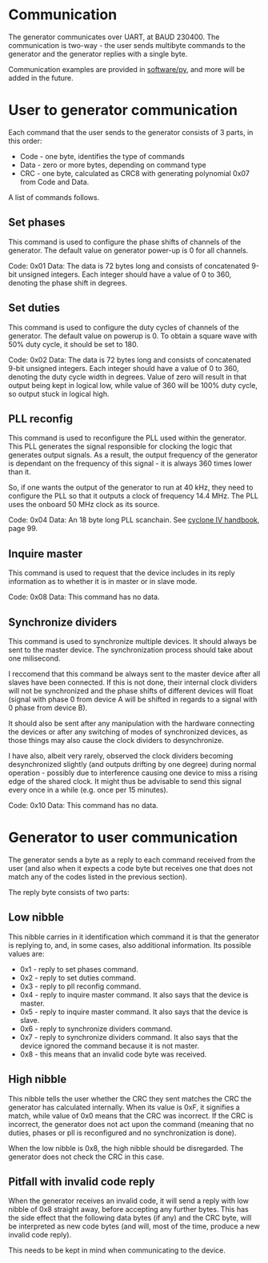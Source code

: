 
# Communication

The generator communicates over UART, at BAUD 230400. The communication is two-way - the user sends multibyte commands to the generator and the generator replies with a single byte.

Communication examples are provided in [software/py](software/py), and more will be added in the future.

# User to generator communication

Each command that the user sends to the generator consists of 3 parts, in this order:
* Code - one byte, identifies the type of commands
* Data - zero or more bytes, depending on command type
* CRC - one byte, calculated as CRC8 with generating polynomial 0x07 from Code and Data.

A list of commands follows.

## Set phases

This command is used to configure the phase shifts of channels of the generator. The default value on generator power-up is 0 for all channels.

Code: 0x01
Data: The data is 72 bytes long and consists of concatenated 9-bit unsigned integers. Each integer should have a value of 0 to 360, denoting the phase shift in degrees.

## Set duties

This command is used to configure the duty cycles of channels of the generator. The default value on powerup is 0. To obtain a square wave with 50% duty cycle, it should be set to 180.

Code: 0x02
Data: The data is 72 bytes long and consists of concatenated 9-bit unsigned integers. Each integer should have a value of 0 to 360, denoting the duty cycle width in degrees. Value of zero will result in that output being kept in logical low, while value of 360 will be 100% duty cycle, so output stuck in logical high.

## PLL reconfig

This command is used to reconfigure the PLL used within the generator. This PLL generates the signal responsible for clocking the logic that generates output signals. As a result, the output frequency of the generator is dependant on the frequency of this signal - it is always 360 times lower than it.

So, if one wants the output of the generator to run at 40 kHz, they need to configure the PLL so that it outputs a clock of frequency 14.4 MHz. The PLL uses the onboard 50 MHz clock as its source.

Code: 0x04
Data: An 18 byte long PLL scanchain. See [cyclone IV handbook](https://www.intel.com/content/dam/www/programmable/us/en/pdfs/literature/hb/cyclone-iv/cyclone4-handbook.pdf), page 99.

## Inquire master

This command is used to request that the device includes in its reply information as to whether it is in master or in slave mode.

Code: 0x08
Data: This command has no data.

## Synchronize dividers

This command is used to synchronize multiple devices. It should always be sent to the master device. The synchronization process should take about one milisecond.

I reccomend that this command be always sent to the master device after all slaves have been connected. If this is not done, their internal clock dividers will not be synchronized and the phase shifts of different devices will float (signal with phase 0 from device A will be shifted in regards to a signal with 0 phase from device B).

It should also be sent after any manipulation with the hardware connecting the devices or after any switching of modes of synchronized devices, as those things may also cause the clock dividers to desynchronize.

I have also, albeit very rarely, observed the clock dividers becoming desynchronized slightly (and outputs drifting by one degree) during normal operation - possibly due to interference causing one device to miss a rising edge of the shared clock. It might thus be advisable to send this signal every once in a while (e.g. once per 15 minutes).

Code: 0x10
Data: This command has no data.


# Generator to user communication

The generator sends a byte as a reply to each command received from the user (and also when it expects a code byte but receives one that does not match any of the codes listed in the previous section).

The reply byte consists of two parts:

## Low nibble

This nibble carries in it identification which command it is that the generator is replying to, and, in some cases, also additional information. Its possible values are:

* 0x1 - reply to set phases command.
* 0x2 - reply to set duties command.
* 0x3 - reply to pll reconfig command.
* 0x4 - reply to inquire master command. It also says that the device is master.
* 0x5 - reply to inquire master command. It also says that the device is slave.
* 0x6 - reply to synchronize dividers command.
* 0x7 - reply to synchronize dividers command. It also says that the device ignored the command because it is not master.
* 0x8 - this means that an invalid code byte was received.

## High nibble

This nibble tells the user whether the CRC they sent matches the CRC the generator has calculated internally.
When its value is 0xF, it signifies a match, while value of 0x0 means that the CRC was incorrect. If the CRC is incorrect, the generator does not act upon the command (meaning that no duties, phases or pll is reconfigured and no synchronization is done).

When the low nibble is 0x8, the high nibble should be disregarded. The generator does not check the CRC in this case.

## Pitfall with invalid code reply

When the generator receives an invalid code, it will send a reply with low nibble of 0x8 straight away, before accepting any further bytes. This has the side effect that the following data bytes (if any) and the CRC byte, will be interpreted as new code bytes (and will, most of the time, produce a new invalid code reply).

This needs to be kept in mind when communicating to the device.




















